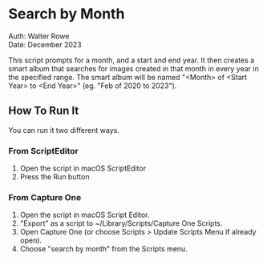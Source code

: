 # Search by Month

Auth: Walter Rowe<br>
Date: December 2023

This script prompts for a month, and a start and end year. It then creates a smart album that searches for images created in that month in every year in the specified range. The smart album will be named "\<Month\> of \<Start Year\> to \<End Year\>" (eg. "Feb of 2020 to 2023").

## How To Run It

You can run it two different ways.

### From ScriptEditor

1. Open the script in macOS ScriptEditor
1. Press the Run button

### From Capture One

1. Open the script in macOS Script Editor.
1. "Export" as a script to ~/Library/Scripts/Capture One Scripts.
1. Open Capture One (or choose Scripts > Update Scripts Menu if already open).
1. Choose "search by month" from the Scripts menu.
